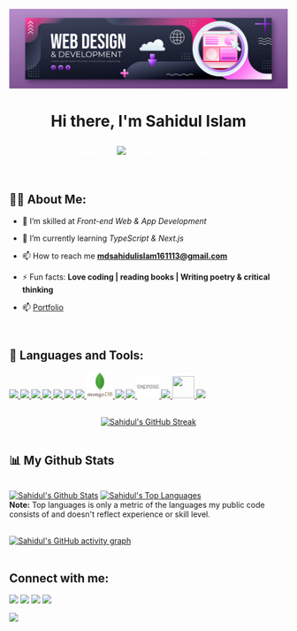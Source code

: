![logo](https://github.com/Sahidul-11/Sahidul-11/blob/main/8469936.jpg)

<h1 align="center">Hi there, I'm Sahidul Islam </h1>

<h1 align="center" style="color: white; font-size: 20px; font-weight: bold;">
    Student | 
    <img src="https://readme-typing-svg.herokuapp.com?font=Fira+Code&size=30&pause=1000&color=FFFFFF&center=true&vCenter=true&width=400&lines=Front-End+App+%26+Web+Developer" alt="Typing SVG" />
    | Writer
</h1>

</br>

## 🙋‍♂️ About Me:

- 🔭 I’m skilled at *Front-end Web & App Development*

- 🌱 I’m currently learning *TypeScript & Next.js*

- 📫 How to reach me **mdsahidulislam161113@gmail.com**

- ⚡ Fun facts: **Love coding | reading books | Writing poetry & critical thinking**

- 📫 [Portfolio](https://roaring-daffodil-2b7451.netlify.app)

<br/>

## 🚀 Languages and Tools:

<p align="left"> 
    <a href="https://www.w3.org/html/" target="_blank"> <img src="https://img.icons8.com/color/48/000000/html-5.png"/> </a> 
    <a href="https://www.w3schools.com/css/" target="_blank"> <img src="https://img.icons8.com/color/48/000000/css3.png"/> </a> 
    <a href="https://developer.mozilla.org/en-US/docs/Web/JavaScript" target="_blank"> <img src="https://img.icons8.com/color/48/000000/javascript.png"/> </a> 
    <a href="https://reactjs.org/" target="_blank"> <img src="https://img.icons8.com/color/48/000000/react-native.png"/> </a>
    <a href="https://nextjs.org/" target="_blank"> <img src="https://img.icons8.com/color/48/000000/nextjs.png"/> </a>
    <a href="https://www.typescriptlang.org/" target="_blank"> <img src="https://img.icons8.com/color/48/000000/typescript.png"/> </a>
    <a href="https://nodejs.org/en/" target="_blank"> <img src="https://img.icons8.com/color/48/000000/nodejs.png"/> </a> 
    <a href="https://www.mongodb.com/" target="_blank"> <img src="https://raw.githubusercontent.com/devicons/devicon/master/icons/mongodb/mongodb-original-wordmark.svg" alt="mongodb" width="48" height="48"/> </a> 
    <a href="https://firebase.google.com/" target="_blank"> <img src="https://img.icons8.com/color/48/000000/firebase.png"/> </a> 
    <a href="https://redux.js.org" target="_blank"> <img src="https://img.icons8.com/color/48/000000/redux.png"/> </a>
    <a href="https://expressjs.com" target="_blank"> <img src="https://raw.githubusercontent.com/devicons/devicon/master/icons/express/express-original-wordmark.svg" alt="express" width="40" height="40"/> </a>
    <a href="https://getbootstrap.com" target="_blank"> <img src="https://img.icons8.com/color/48/000000/bootstrap.png"/> </a> 
    <a href="https://tailwindcss.com/" target="_blank"> <img src="https://cdn.worldvectorlogo.com/logos/tailwindcss.svg" width="40" height="40"/> </a> 
    <a href="https://mui.com/" target="_blank"> <img src="https://img.icons8.com/color/48/000000/material-ui.png"/> </a>
</p>

<br/>

<div align="center">
  <a href="https://git.io/streak-stats">
    <img src="https://streak-stats.demolab.com/?user=Sahidul-11&theme=highcontrast&hide_border=true" alt="Sahidul's GitHub Streak"/>
  </a>
</div>

<br/>

## 📊 My Github Stats

  <br/>
    <a href="https://github.com/Sahidul-11/github-readme-stats"><img alt="Sahidul's Github Stats" src="https://github-readme-stats.vercel.app/api?username=Sahidul-11&show_icons=true&count_private=true&theme=react&hide_border=true&bg_color=0D1117" /></a>
  <a href="https://github.com/Sahidul-11/github-readme-stats"><img alt="Sahidul's Top Languages" src="https://github-readme-stats.vercel.app/api/top-langs/?username=Sahidul-11&langs_count=8&count_private=true&layout=compact&theme=react&hide_border=true&bg_color=0D1117" /></a>
  <br/>
  <b>Note:</b> Top languages is only a metric of the languages my public code consists of and doesn't reflect experience or skill level.

<br/>
<br/>

[![Sahidul's GitHub activity graph](https://github-readme-activity-graph.vercel.app/graph?username=Sahidul-11&theme=react)](https://github.com/Sahidul-11/github-readme-activity-graph)
<br/>
<br/>

## Connect with me:
<p align="left">
<a href = "#"><img src="https://img.icons8.com/fluent/48/000000/linkedin.png"/></a>
<a href = "https://www.facebook.com/profile.php?id=100050377129681"><img src="https://img.icons8.com/color/48/000000/facebook-new.png"/></a>
<a href = "https://twitter.com/sahidul_11"><img src="https://img.icons8.com/fluent/48/000000/twitter.png"/></a>
<a href = "#"><img src="https://img.icons8.com/fluent/48/000000/instagram-new.png"/></a>
</p>

![](https://komarev.com/ghpvc/?username=Sahidul-11&color=2ecc71)
